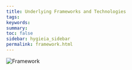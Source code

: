 ```yaml
---
title: Underlying Frameworks and Technologies
tags:
keywords:
summary:
toc: false
sidebar: hygieia_sidebar
permalink: framework.html
---
```


![Framework](https://hygieia.github.io/Hygieia/media/images/overview/4.png)